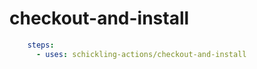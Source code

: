 # checkout-and-install

```yml
    steps:
      - uses: schickling-actions/checkout-and-install
```

